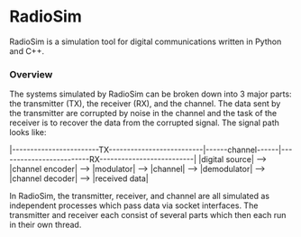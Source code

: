 # RadioSim

RadioSim is a simulation tool for digital communications written in Python and C++.

### Overview
The systems simulated by RadioSim can be broken down into 3 major parts: the transmitter (TX), the receiver (RX), and the channel. The data sent by the transmitter are corrupted by noise in the channel and the task of the receiver is to recover the data from the corrupted signal. The signal path looks like:

|------------------------TX--------------------------|------channel------|-------------------------RX--------------------------|
|digital source| --> |channel encoder| --> |modulator| --> |channel| --> |demodulator| --> |channel decoder| --> |received data|

In RadioSim, the transmitter, receiver, and channel are all simulated as independent processes which pass data via socket interfaces. The transmitter and receiver each consist of several parts which then each run in their own thread.


